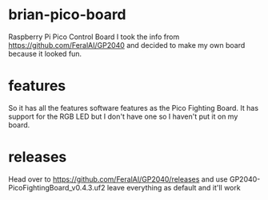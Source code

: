 # brian-pico-board
Raspberry Pi Pico Control Board
I took the info from https://github.com/FeralAI/GP2040 and decided to make my own board because it looked fun.

# features
So it has all the features software features as the Pico Fighting Board. It has support for the RGB LED but I don't have one so I haven't put it on my board.

# releases
Head over to https://github.com/FeralAI/GP2040/releases and use GP2040-PicoFightingBoard_v0.4.3.uf2 leave everything as default and it'll work


